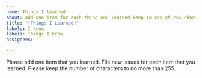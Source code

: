 ```yaml
---
name: Things I learned
about: Add one item for each thing you learned keep to max of 255 characters
title: "[Things I Learned]"
labels: I know
labels: Things I Know
assignees: ''

---
```


Please add one item that you learned.  File new issues for each item that you learned.  Please keep the number of characters to no more than 255.
